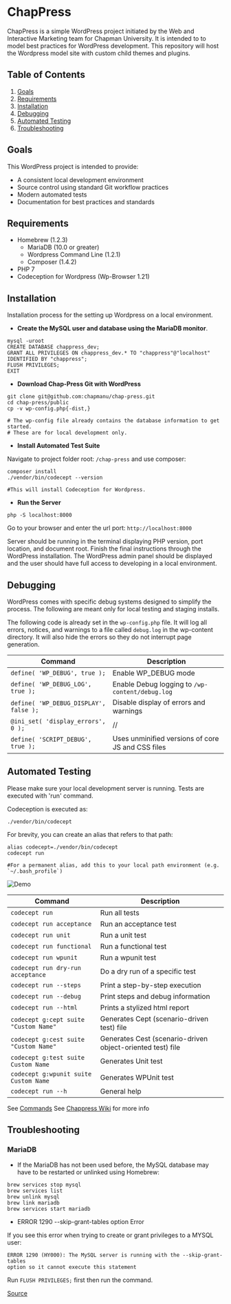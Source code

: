 # ChapPress
ChapPress is a simple WordPress project initiated by the Web and Interactive Marketing team for Chapman University. It is intended to to model best practices for WordPress development. This repository will host the Wordpress model site with custom child themes and plugins.

## Table of Contents
1. [Goals](#goals)
2. [Requirements](#requirements)
3. [Installation](#installation)
4. [Debugging](#debugging)
5. [Automated Testing](#automated-testing)
6. [Troubleshooting](#troubleshooting)

## Goals
This WordPress project is intended to provide:
- A consistent local development environment
- Source control using standard Git workflow practices
- Modern automated tests
- Documentation for best practices and standards

## Requirements
- Homebrew (1.2.3)
  - MariaDB (10.0 or greater)
  - Wordpress Command Line (1.2.1)
  - Composer (1.4.2)
- PHP 7
- Codeception for Wordpress (Wp-Browser 1.21)

## Installation

Installation process for the setting up Wordpress on a local environment.

- **Create the MySQL user and database using the MariaDB monitor**.

```
mysql -uroot
CREATE DATABASE chappress_dev;
GRANT ALL PRIVILEGES ON chappress_dev.* TO "chappress"@"localhost" IDENTIFIED BY "chappress";
FLUSH PRIVILEGES;
EXIT
```

- **Download Chap-Press Git with WordPress** 


```
git clone git@github.com:chapmanu/chap-press.git
cd chap-press/public
cp -v wp-config.php{-dist,}

# The wp-config file already contains the database information to get started.
# These are for local development only.
```

- **Install Automated Test Suite**

Navigate to project folder root: `/chap-press` and use composer:

```
composer install
./vendor/bin/codecept --version

#This will install Codeception for Wordpress.  
```

- **Run the Server**
  
`php -S localhost:8000`


Go to your browser and enter the url port: `http://localhost:8000`

Server should be running in the terminal displaying PHP version, port location, and document root.
Finish the final instructions through the WordPress installation. The WordPress admin panel should be displayed and the user should have full access to developing in a local environment.

## Debugging

WordPress comes with specific debug systems designed to simplify the process.
The following are meant only for local testing and staging installs.

The following code is already set in the `wp-config.php` file.
It will log all errors, notices, and warnings to a file called `debug.log` in the wp-content directory.
It will also hide the errors so they do not interrupt page generation.

| Command | Description |
| --- | --- |
| `define( 'WP_DEBUG', true );` | Enable WP_DEBUG mode |
| `define( 'WP_DEBUG_LOG', true );` | Enable Debug logging to `/wp-content/debug.log` |
| `define( 'WP_DEBUG_DISPLAY', false );` | Disable display of errors and warnings |
| `@ini_set( 'display_errors', 0 );` | // |
| `define( 'SCRIPT_DEBUG', true );` | Uses unminified versions of core JS and CSS files |

## Automated Testing ###

Please make sure your local development server is running. Tests are executed with 'run' command.

Codeception is executed as:

`./vendor/bin/codecept`

For brevity, you can create an alias that refers to that path:

```
alias codecept=./vendor/bin/codecept
codecept run 

#For a permanent alias, add this to your local path environment (e.g. `~/.bash_profile`)
```

![Demo](http://codeception.com/images/codecept_run.gif)

| Command | Description |
| --- | --- |
| `codecept run` | Run all tests |
| `codecept run acceptance` | Run an acceptance test |
| `codecept run unit` | Run a unit test |
| `codecept run functional` | Run a functional test |
| `codecept run wpunit` | Run a wpunit test |
| `codecept run dry-run acceptance` | Do a dry run of a specific test |
| `codecept run --steps` | Print a step-by-step execution |
| `codecept run --debug` | Print steps and debug information |
| `codecept run --html` | Prints a stylized html report |
| `codecept g:cept suite "Custom Name"` | Generates Cept (scenario-driven test) file |
| `codecept g:cest suite "Custom Name"` | Generates Cest (scenario-driven object-oriented test) file |
| `codecept g:test suite Custom Name` | Generates Unit test |
| `codecept g:wpunit suite Custom Name` | Generates WPUnit test |
| `codecept run --h` | General help |


See [Commands](http://codeception.com/docs/reference/Commands)
See [Chappress Wiki](https://github.com/chapmanu/chap-press/wiki#automated-testing) for more info


## Troubleshooting

### MariaDB
-  If the MariaDB has not been used before, the MySQL database may have to be restarted or unlinked using Homebrew:

```
brew services stop mysql
brew services list
brew unlink mysql
brew link mariadb
brew services start mariadb
```

- ERROR 1290 --skip-grant-tables option Error

If you see this error when trying to create or grant privileges to a MYSQL user:

    ERROR 1290 (HY000): The MySQL server is running with the --skip-grant-tables
    option so it cannot execute this statement

Run `FLUSH PRIVILEGES;` first then run the command.

[Source](https://unix.stackexchange.com/a/102916)
